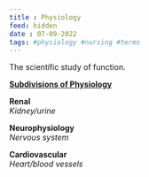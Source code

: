 ```yaml
---
title : Physiology
feed: hidden
date : 07-09-2022
tags: #physiology #nursing #terms
---
```


The scientific study of function.

 <u><b>Subdivisions of Physiology</b></u>

**Renal**<br>
*Kidney/urine*

**Neurophysiology**<br>
*Nervous system*

**Cardiovascular**<br>
*Heart/blood vessels*